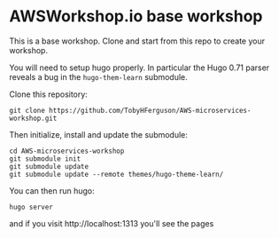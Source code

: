 

# AWSWorkshop.io base workshop 

This is a base workshop.  Clone and start from this repo to create your workshop.

You will need to setup hugo properly. In particular the Hugo 0.71 parser reveals a bug in the `hugo-them-learn` submodule.

Clone this repository:

```
git clone https://github.com/TobyHFerguson/AWS-microservices-workshop.git
```
Then initialize, install and update the submodule:
```
cd AWS-microservices-workshop
git submodule init
git submodule update
git submodule update --remote themes/hugo-theme-learn/
```

You can then run hugo:
```
hugo server
```
and if you visit http://localhost:1313 you'll see the pages

